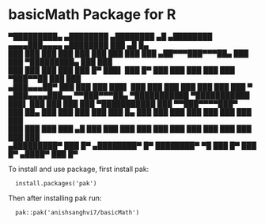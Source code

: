 # basicMath Package for R


▀█████████▄     ▄████████    ▄████████  ▄█   ▄████████   ▄▄▄▄███▄▄▄▄      ▄████████     ███        ▄█    █▄    
  ███    ███   ███    ███   ███    ███ ███  ███    ███ ▄██▀▀▀███▀▀▀██▄   ███    ███ ▀█████████▄   ███    ███   
  ███    ███   ███    ███   ███    █▀  ███▌ ███    █▀  ███   ███   ███   ███    ███    ▀███▀▀██   ███    ███   
 ▄███▄▄▄██▀    ███    ███   ███        ███▌ ███        ███   ███   ███   ███    ███     ███   ▀  ▄███▄▄▄▄███▄▄ 
▀▀███▀▀▀██▄  ▀███████████ ▀███████████ ███▌ ███        ███   ███   ███ ▀███████████     ███     ▀▀███▀▀▀▀███▀  
  ███    ██▄   ███    ███          ███ ███  ███    █▄  ███   ███   ███   ███    ███     ███       ███    ███   
  ███    ███   ███    ███    ▄█    ███ ███  ███    ███ ███   ███   ███   ███    ███     ███       ███    ███   
▄█████████▀    ███    █▀   ▄████████▀  █▀   ████████▀   ▀█   ███   █▀    ███    █▀     ▄████▀     ███    █▀    
                                                                                                               
                                                                            

To install and use package, first install pak:

```
  install.packages('pak')
```

Then after installing pak run:

```
  pak::pak('anishsanghvi7/basicMath')
```
